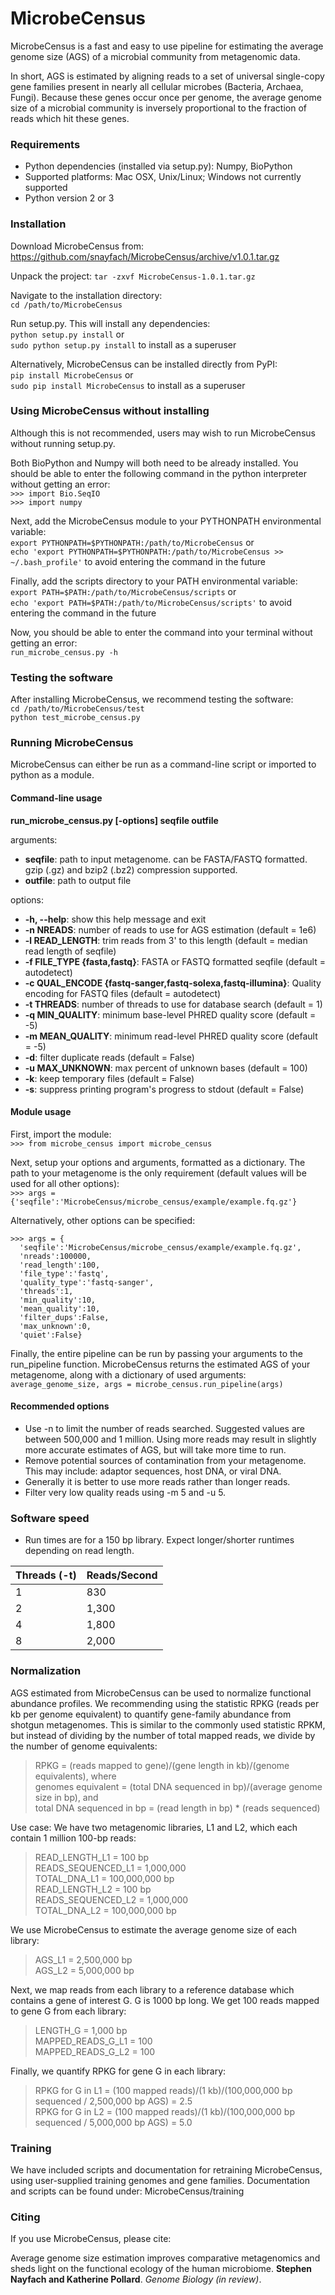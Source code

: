 # MicrobeCensus
MicrobeCensus is a fast and easy to use pipeline for estimating the average genome size (AGS) of a microbial 
community from metagenomic data. 

In short, AGS is estimated by aligning reads to a set of universal single-copy gene families present in nearly all cellular microbes (Bacteria, Archaea, Fungi). 
Because these genes occur once per genome, the average genome size of a microbial community is inversely proportional to the fraction of reads which hit these genes.

### Requirements
* Python dependencies (installed via setup.py): Numpy, BioPython
* Supported platforms: Mac OSX, Unix/Linux; Windows not currently supported
* Python version 2 or 3

### Installation
Download MicrobeCensus from: https://github.com/snayfach/MicrobeCensus/archive/v1.0.1.tar.gz  

Unpack the project: 
`tar -zxvf MicrobeCensus-1.0.1.tar.gz`

Navigate to the installation directory:  
`cd /path/to/MicrobeCensus`  

Run setup.py. This will install any dependencies:  
`python setup.py install` or  
`sudo python setup.py install` to install as a superuser

Alternatively, MicrobeCensus can be installed directly from PyPI:  
`pip install MicrobeCensus` or   
`sudo pip install MicrobeCensus` to install as a superuser

### Using MicrobeCensus without installing
Although this is not recommended, users may wish to run MicrobeCensus without running setup.py.  

Both BioPython and Numpy will both need to be already installed.
You should be able to enter the following command in the python interpreter without getting an error:  
`>>> import Bio.SeqIO`  
`>>> import numpy`

Next, add the MicrobeCensus module to your PYTHONPATH environmental variable:  
`export PYTHONPATH=$PYTHONPATH:/path/to/MicrobeCensus` or  
`echo 'export PYTHONPATH=$PYTHONPATH:/path/to/MicrobeCensus >> ~/.bash_profile'` to avoid entering the command in the future

Finally, add the scripts directory to your PATH environmental variable:  
`export PATH=$PATH:/path/to/MicrobeCensus/scripts` or  
`echo 'export PATH=$PATH:/path/to/MicrobeCensus/scripts'` to avoid entering the command in the future

Now, you should be able to enter the command into your terminal without getting an error:  
`run_microbe_census.py -h`

### Testing the software
After installing MicrobeCensus, we recommend testing the software:  
`cd /path/to/MicrobeCensus/test`  
`python test_microbe_census.py`

### Running MicrobeCensus
MicrobeCensus can either be run as a command-line script or imported to python as a module.

#### Command-line usage
**run_microbe_census.py [-options] seqfile outfile**

arguments:
* **seqfile**: path to input metagenome. can be FASTA/FASTQ formatted. gzip (.gz) and bzip2 (.bz2) compression supported.
* **outfile**: path to output file

options: 
* **-h, --help**: show this help message and exit 
* **-n NREADS**: number of reads to use for AGS estimation (default = 1e6)  
* **-l READ_LENGTH**: trim reads from 3' to this length (default = median read length of seqfile)  
* **-f FILE_TYPE {fasta,fastq}**: FASTA or FASTQ formatted seqfile (default = autodetect)
* **-c QUAL_ENCODE {fastq-sanger,fastq-solexa,fastq-illumina}**: Quality encoding for FASTQ files (default = autodetect)
* **-t THREADS**: number of threads to use for database search (default = 1)  
* **-q MIN_QUALITY**: minimum base-level PHRED quality score (default = -5)  
* **-m MEAN_QUALITY**: minimum read-level PHRED quality score (default = -5)  
* **-d**: filter duplicate reads (default = False)  
* **-u MAX_UNKNOWN**: max percent of unknown bases (default = 100)  
* **-k**: keep temporary files (default = False)  
* **-s**: suppress printing program's progress to stdout (default = False)

#### Module usage

First, import the module:  
`>>> from microbe_census import microbe_census`

Next, setup your options and arguments, formatted as a dictionary. The path to your metagenome is the only requirement (default values will be used for all other options):  
`>>> args = {'seqfile':'MicrobeCensus/microbe_census/example/example.fq.gz'}`

Alternatively, other options can be specified:
```
>>> args = {
  'seqfile':'MicrobeCensus/microbe_census/example/example.fq.gz',
  'nreads':100000,
  'read_length':100,
  'file_type':'fastq',
  'quality_type':'fastq-sanger',
  'threads':1,
  'min_quality':10,
  'mean_quality':10,
  'filter_dups':False,
  'max_unknown':0,
  'quiet':False}
```

Finally, the entire pipeline can be run by passing your arguments to the run_pipeline function. MicrobeCensus returns the estimated AGS of your metagenome, along with a dictionary of used arguments:
`average_genome_size, args = microbe_census.run_pipeline(args)`

#### Recommended options
* Use -n to limit the number of reads searched. Suggested values are between 500,000 and 1 million. Using more reads may result in slightly more accurate estimates of AGS, but will take more time to run.
* Remove potential sources of contamination from your metagenome. This may include: adaptor sequences, host DNA, or viral DNA.  
* Generally it is better to use more reads rather than longer reads.
* Filter very low quality reads using -m 5 and -u 5.

### Software speed
* Run times are for a 150 bp library. Expect longer/shorter runtimes depending on read length.

Threads (-t)  | Reads/Second
------------- | -------------
1  | 830
2  | 1,300
4  | 1,800
8  | 2,000


### Normalization
AGS estimated from MicrobeCensus can be used to normalize functional abundance profiles. We recommending using the statistic RPKG (reads per kb per genome equivalent) to quantify gene-family abundance from shotgun metagenomes. This is similar to the commonly used statistic RPKM, but instead of dividing by the number of total mapped reads, we divide by the number of genome equivalents:

>RPKG = (reads mapped to gene)/(gene length in kb)/(genome equivalents), where  
>genomes equivalent = (total DNA sequenced in bp)/(average genome size in bp), and  
>total DNA sequenced in bp = (read length in bp) * (reads sequenced)

Use case: 
We have two metagenomic libraries, L1 and L2, which each contain 1 million 100-bp reads:
>READ_LENGTH_L1 = 100 bp  
>READS_SEQUENCED_L1 = 1,000,000   
>TOTAL_DNA_L1 = 100,000,000 bp  
>READ_LENGTH_L2 = 100 bp  
>READS_SEQUENCED_L2 = 1,000,000   
>TOTAL_DNA_L2 = 100,000,000 bp  

We use MicrobeCensus to estimate the average genome size of each library: 
>AGS_L1 = 2,500,000 bp  
>AGS_L2 = 5,000,000 bp

Next, we map reads from each library to a reference database which contains a gene of interest G. G is 1000 bp long. 
We get 100 reads mapped to gene G from each library:
>LENGTH_G = 1,000 bp  
>MAPPED_READS_G_L1 = 100  
>MAPPED_READS_G_L2 = 100

Finally, we quantify RPKG for gene G in each library:
>RPKG for G in L1 = (100 mapped reads)/(1 kb)/(100,000,000 bp sequenced / 2,500,000 bp AGS) = 2.5  
>RPKG for G in L2 = (100 mapped reads)/(1 kb)/(100,000,000 bp sequenced / 5,000,000 bp AGS) = 5.0  

### Training
We have included scripts and documentation for retraining MicrobeCensus, using user-supplied training genomes and gene families. Documentation and scripts can be found under: MicrobeCensus/training

### Citing
If you use MicrobeCensus, please cite:  

Average genome size estimation improves comparative metagenomics and sheds light on the functional ecology of the human microbiome. **Stephen Nayfach and Katherine Pollard**. _Genome Biology (in review)_.

